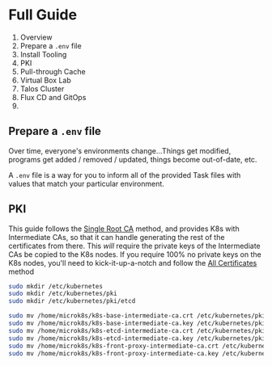 # Full Guide

1. Overview
2. Prepare a `.env` file
2. Install Tooling
3. PKI
4. Pull-through Cache
5. Virtual Box Lab
6. Talos Cluster
7. Flux CD and GitOps
8.

## Prepare a `.env` file

Over time, everyone's environments change...Things get modified, programs get added / removed / updated, things become out-of-date, etc.

A `.env` file is a way for you to inform all of the provided Task files with values that match your particular environment.

## PKI

This guide follows the [Single Root CA](https://kubernetes.io/docs/setup/best-practices/certificates/#single-root-ca) method, and provides K8s with Intermediate CAs, so that it can handle generating the rest of the certificates from there. This _will_ require the private keys of the Intermediate CAs be copied to the K8s nodes. If you require 100% no private keys on the K8s nodes, you'll need to kick-it-up-a-notch and follow the [All Certificates](https://kubernetes.io/docs/setup/best-practices/certificates/#all-certificates) method


```bash
sudo mkdir /etc/kubernetes
sudo mkdir /etc/kubernetes/pki
sudo mkdir /etc/kubernetes/pki/etcd

sudo mv /home/microk8s/k8s-base-intermediate-ca.crt /etc/kubernetes/pki/ca.crt
sudo mv /home/microk8s/k8s-base-intermediate-ca.key /etc/kubernetes/pki/ca.key
sudo mv /home/microk8s/k8s-etcd-intermediate-ca.crt /etc/kubernetes/pki/etcd/ca.crt
sudo mv /home/microk8s/k8s-etcd-intermediate-ca.key /etc/kubernetes/pki/etcd/ca.key
sudo mv /home/microk8s/k8s-front-proxy-intermediate-ca.crt /etc/kubernetes/pki/front-proxy-ca.crt
sudo mv /home/microk8s/k8s-front-proxy-intermediate-ca.key /etc/kubernetes/pki/front-proxy-ca.key
```
